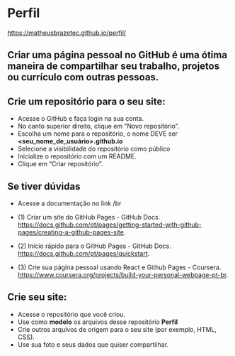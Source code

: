# Perfil
https://matheusbrazetec.github.io/perfil/

## Criar uma página pessoal no GitHub é uma ótima maneira de compartilhar seu trabalho, projetos ou currículo com outras pessoas. 

## Crie um repositório para o seu site:
- Acesse o GitHub e faça login na sua conta.
- No canto superior direito, clique em “Novo repositório”.
- Escolha um nome para o repositório, o nome DEVE ser **<seu_nome_de_usuário>.github.io**
- Selecione a visibilidade do repositório como público 
- Inicialize o repositório com um README.
- Clique em “Criar repositório”.

## Se tiver dúvidas 
- Acesse a documentação no link /br

- (1) Criar um site do GitHub Pages - GitHub Docs. https://docs.github.com/pt/pages/getting-started-with-github-pages/creating-a-github-pages-site.
- (2) Início rápido para o GitHub Pages - GitHub Docs. https://docs.github.com/pt/pages/quickstart.
- (3) Crie sua página pessoal usando React e Github Pages - Coursera. https://www.coursera.org/projects/build-your-personal-webpage-pt-br.


## Crie seu site:
- Acesse o repositório que você criou.
- Use como **modelo** os arquivos desse repositório **Perfil**
- Crie outros arquivos de origem para o seu site (por exemplo, HTML, CSS).
- Use sua foto e seus dados que quiser compartilhar.
    
